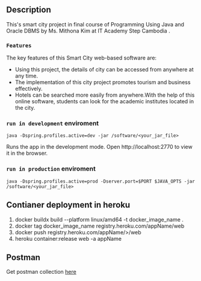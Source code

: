 ## Description

This's smart city project in final course of Programming Using Java and Oracle DBMS by Ms. Mithona Kim at IT Academy Step Cambodia .
### `Features`
The key features of this Smart City web-based software are:
- Using this project, the details of city can be accessed from anywhere at any time.
- The implementation of this city project promotes tourism and business effectively.
- Hotels can be searched more easily from anywhere.With the help of this online software, students can look for the academic institutes located in the city.

### `run in development` enviroment
```
java -Dspring.profiles.active=dev -jar /software/<your_jar_file>
```
Runs the app in the development mode.
Open http://localhost:2770 to view it in the browser.

### `run in production` enviroment
```
java -Dspring.profiles.active=prod -Dserver.port=$PORT $JAVA_OPTS -jar /software/<your_jar_file>
```
## Contianer deployment in heroku

1. docker buildx build --platform linux/amd64 -t docker_image_name .
2. docker tag docker_image_name registry.heroku.com/appName/web
3. docker push registry.heroku.com/appName/>/web
4. heroku container:release web -a appName

## Postman
  
Get postman collection [here](./postman/SmartCity.postman_collection.json)
